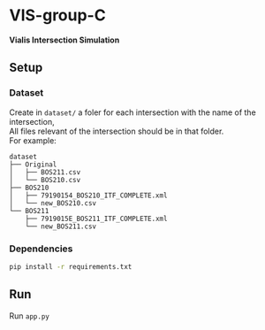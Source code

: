 # VIS-group-C
__Vialis Intersection Simulation__

## Setup

### Dataset
Create in `dataset/` a foler for each intersection with the name of the intersection,  
All files relevant of the intersection should be in that folder.  
For example: 
```
dataset
├── Original
│   ├── BOS211.csv
│   └── BOS210.csv
├── BOS210
│   ├── 79190154_BOS210_ITF_COMPLETE.xml
│   └── new_BOS210.csv
└── BOS211
    ├── 7919015E_BOS211_ITF_COMPLETE.xml
    └── new_BOS211.csv
```

### Dependencies
```bash
pip install -r requirements.txt
```

## Run
Run `app.py`